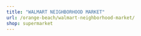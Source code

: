```yaml
---
title: "WALMART NEIGHBORHOOD MARKET"
url: /orange-beach/walmart-neighborhood-market/
shop: supermarket
---
```

